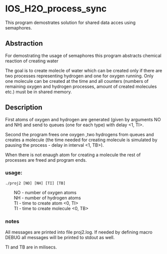 # IOS_H2O_process_sync

This program demostrates solution for shared data acces using semaphores.

## Abstraction

For demostrating the usage of semaphores this program abstracts chemical reaction of creating water

The goal is to create molecle of water which can be created only if there are two processes representing hydrogen and one for oxygen running. Only one molecule can be created at the time and all counters (numbers of remaining oxygen and hydrogen processes, amount of created molecules etc.) must be in shared memory.

## Description

First atoms of oxygen and hydrogen are generated (given by arguments NO and NH) and send to queues (one for each type) with delay <1, TI>.

Second the program frees one oxygen ,two hydrogens from queues and creates a molecule (the time needed for creating molecule is simulated by pausing the process - delay in interval <1, TB>).

When there is not enaugh atom for creating a molecule the rest of processes are freed and program ends. 

### usage:

```
./proj2 [NO] [NH] [TI] [TB]
```

&emsp;&emsp;NO - number of oxygen atoms<br>
&emsp;&emsp;NH - number of hydrogen atoms<br>
&emsp;&emsp;TI - time to create atom <0, TI><br>
&emsp;&emsp;TI - time to create molecule <0, TB><br> 

### notes

All messages are printed into file proj2.log. If needed by defining macro DEBUG all messages will be printed to stdout as well.

TI and TB are in milisecs.

